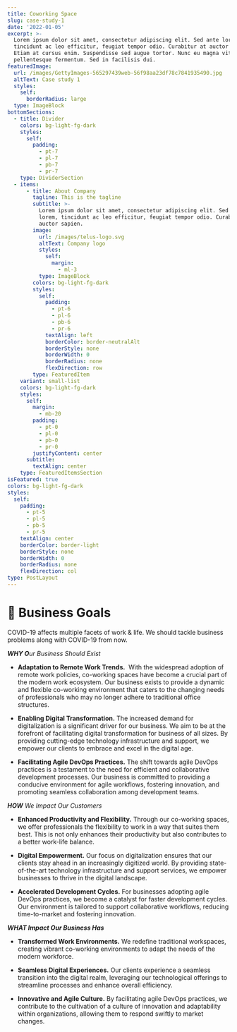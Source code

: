 ```yaml
---
title: Coworking Space
slug: case-study-1
date: '2022-01-05'
excerpt: >-
  Lorem ipsum dolor sit amet, consectetur adipiscing elit. Sed ante lorem,
  tincidunt ac leo efficitur, feugiat tempor odio. Curabitur at auctor sapien.
  Etiam at cursus enim. Suspendisse sed augue tortor. Nunc eu magna vitae lorem
  pellentesque fermentum. Sed in facilisis dui.
featuredImage:
  url: /images/GettyImages-565297439web-56f98aa23df78c7841935490.jpg
  altText: Case study 1
  styles:
    self:
      borderRadius: large
  type: ImageBlock
bottomSections:
  - title: Divider
    colors: bg-light-fg-dark
    styles:
      self:
        padding:
          - pt-7
          - pl-7
          - pb-7
          - pr-7
    type: DividerSection
  - items:
      - title: About Company
        tagline: This is the tagline
        subtitle: >-
          Lorem ipsum dolor sit amet, consectetur adipiscing elit. Sed ante
          lorem, tincidunt ac leo efficitur, feugiat tempor odio. Curabitur at
          auctor sapien.
        image:
          url: /images/telus-logo.svg
          altText: Company logo
          styles:
            self:
              margin:
                - ml-3
          type: ImageBlock
        colors: bg-light-fg-dark
        styles:
          self:
            padding:
              - pt-6
              - pl-6
              - pb-6
              - pr-6
            textAlign: left
            borderColor: border-neutralAlt
            borderStyle: none
            borderWidth: 0
            borderRadius: none
            flexDirection: row
        type: FeaturedItem
    variant: small-list
    colors: bg-light-fg-dark
    styles:
      self:
        margin:
          - mb-20
        padding:
          - pt-0
          - pl-0
          - pb-0
          - pr-0
        justifyContent: center
      subtitle:
        textAlign: center
    type: FeaturedItemsSection
isFeatured: true
colors: bg-light-fg-dark
styles:
  self:
    padding:
      - pt-5
      - pl-5
      - pb-5
      - pr-5
    textAlign: center
    borderColor: border-light
    borderStyle: none
    borderWidth: 0
    borderRadius: none
    flexDirection: col
type: PostLayout
---
```

# **🎯 Business Goals**

COVID-19 affects multiple facets of work & life. We should tackle business problems along with COVID-19 from now.

***WHY O**ur Business Should Exist*

*   **Adaptation to Remote Work Trends.** 
    With the widespread adoption of remote work policies, co-working spaces have become a crucial part of the modern work ecosystem. Our business exists to provide a dynamic and flexible co-working environment that caters to the changing needs of professionals who may no longer adhere to traditional office structures.

*   **Enabling Digital Transformation.**
    The increased demand for digitalization is a significant driver for our business. We aim to be at the forefront of facilitating digital transformation for business of all sizes. By providing cutting-edge technology infrastructure and support, we empower our clients to embrace and excel in the digital age.

*   **Facilitating Agile DevOps Practices.**
    The shift towards agile DevOps practices is a testament to the need for efficient and collaborative development processes. Our business is committed to providing a conducive environment for agile workflows, fostering innovation, and promoting seamless collaboration among development teams.

***HOW** We Impact Our Customers*

*   **Enhanced Productivity and Flexibility.**
    Through our co-working spaces, we offer professionals the flexibility to work in a way that suites them best. This is not only enhances their productivity but also contributes to a better work-life balance.

*   **Digital Empowerment.**
    Our focus on digitalization ensures that our clients stay ahead in an increasingly digitized world. By providing state-of-the-art technology infrastructure and support services, we empower businesses to thrive in the digital landscape.

*   **Accelerated Development Cycles.**
    For businesses adopting agile DevOps practices, we become a catalyst for faster development cycles. Our environment is tailored to support collaborative workflows, reducing time-to-market and fostering innovation.

***WHAT Impact Our Business Has***

*   **Transformed Work Environments.**
    We redefine traditional workspaces, creating vibrant co-working environments to adapt the needs of the modern workforce.

*   **Seamless Digital Experiences.**
    Our clients experience a seamless transition into the digital realm, leveraging our technological offerings to streamline processes and enhance overall efficiency.

*   **Innovative and Agile Culture.**
    By facilitating agile DevOps practices, we contribute to the cultivation of a culture of innovation and adaptability within organizations, allowing them to respond swiftly to market changes.

